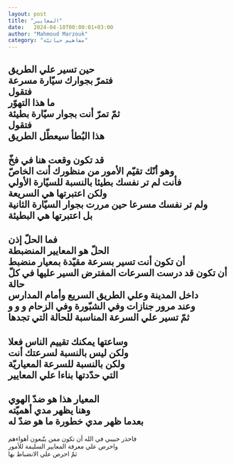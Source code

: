 ```yaml
---
layout: post
title: "المعايير"
date:   2024-04-10T00:00:01+03:00
author: "Mahmoud Marzouk"
category: "مفاهيم حياتيّة"
---
```



حين تسير علي الطريق  
فتمرّ بجوارك سيّارة مسرعة  
فتقول  
ما هذا التهوّر  
ثمّ تمرّ أنت بجوار سيّارة بطيئة  
فتقول  
هذا البُطأ سيعطّل الطريق  
---------  
قد تكون وقعت هنا في فخّ  
وهو أنّك تقيّم الأمور من منظورك أنت الخاصّ  
فأنت لم تر نفسك بطيئا بالنسبة للسيّارة الأولي  
ولكن اعتبرتها هي السريعة  
ولم تر نفسك مسرعا حين مررت بجوار السيّارة
الثانية  
بل اعتبرتها هي البطيئة  
---------  
فما الحلّ إذن  
الحلّ هو المعايير المنضبطة  
أن تكون أنت تسير بسرعة مقيّدة بمعيار منضبط  
أن تكون قد درست السرعات المفترض السير عليها في كلّ
حالة  
داخل المدينة وعلي الطريق السريع وأمام المدارس  
وعند مرور جنازات وفي الشبّورة وفي الزحام و و و  
ثمّ تسير علي السرعة المناسبة للحالة التي تجدها  
---------  
وساعتها يمكنك تقييم الناس فعلا  
ولكن ليس بالنسبة لسرعتك أنت  
ولكن بالنسبة للسرعة المعياريّة  
التي حدّدتها بناءا علي المعايير  
--------  
المعيار هذا هو ضدّ الهوي  
وهنا يظهر مدي أهميّته  
بعدما ظهر مدي خطورة ما هو ضدّ له  
--------  
فاحذر حبيبي في الله أن تكون ممن يتّبعون أهواءهم  
واحرص علي معرفة المعايير السليمة للأمور  
ثمّ احرص علي الانضباط بها
